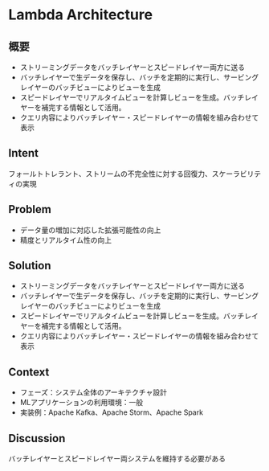 # Lambda Architecture

## 概要

- ストリーミングデータをバッチレイヤーとスピードレイヤー両方に送る
- バッチレイヤーで生データを保存し、バッチを定期的に実行し、サービングレイヤーのバッチビューによりビューを生成
- スピードレイヤーでリアルタイムビューを計算しビューを生成。バッチレイヤーを補完する情報として活用。
- クエリ内容によりバッチレイヤー・スピードレイヤーの情報を組み合わせて表示

## Intent

フォールトトレラント、ストリームの不完全性に対する回復力、スケーラビリティの実現

## Problem

- データ量の増加に対応した拡張可能性の向上
- 精度とリアルタイム性の向上

## Solution

- ストリーミングデータをバッチレイヤーとスピードレイヤー両方に送る
- バッチレイヤーで生データを保存し、バッチを定期的に実行し、サービングレイヤーのバッチビューによりビューを生成
- スピードレイヤーでリアルタイムビューを計算しビューを生成。バッチレイヤーを補完する情報として活用。
- クエリ内容によりバッチレイヤー・スピードレイヤーの情報を組み合わせて表示

## Context

- フェーズ：システム全体のアーキテクチャ設計
- MLアプリケーションの利用環境：一般
- 実装例：Apache Kafka、Apache Storm、Apache Spark

## Discussion

バッチレイヤーとスピードレイヤー両システムを維持する必要がある
